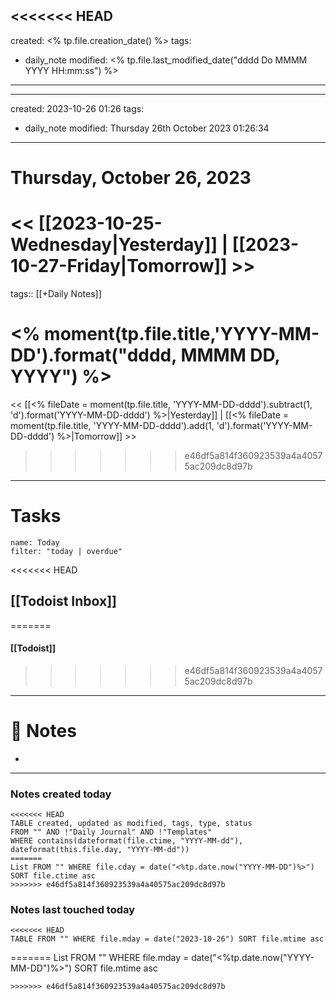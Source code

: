 <<<<<<< HEAD
---
created: <% tp.file.creation_date() %>
tags:
  - daily_note
modified: <% tp.file.last_modified_date("dddd Do MMMM YYYY HH:mm:ss") %>
---
---
created: 2023-10-26 01:26
tags:
  - daily_note
modified: Thursday 26th October 2023 01:26:34
---

# Thursday, October 26, 2023

<< [[2023-10-25-Wednesday|Yesterday]] | [[2023-10-27-Friday|Tomorrow]] >>
=======
tags:: [[+Daily Notes]]

# <% moment(tp.file.title,'YYYY-MM-DD').format("dddd, MMMM DD, YYYY") %>

<< [[<% fileDate = moment(tp.file.title, 'YYYY-MM-DD-dddd').subtract(1, 'd').format('YYYY-MM-DD-dddd') %>|Yesterday]] | [[<% fileDate = moment(tp.file.title, 'YYYY-MM-DD-dddd').add(1, 'd').format('YYYY-MM-DD-dddd') %>|Tomorrow]] >>
>>>>>>> e46df5a814f360923539a4a40575ac209dc8d97b

---
# Tasks
```todoist
name: Today
filter: "today | overdue"
```

<<<<<<< HEAD
## [[Todoist Inbox]]

=======
#### [[Todoist]]
>>>>>>> e46df5a814f360923539a4a40575ac209dc8d97b
---
# 📝 Notes
- 

---
### Notes created today
```dataview
<<<<<<< HEAD
TABLE created, updated as modified, tags, type, status
FROM "" AND !"Daily Journal" AND !"Templates"
WHERE contains(dateformat(file.ctime, "YYYY-MM-dd"), dateformat(this.file.day, "YYYY-MM-dd"))
=======
List FROM "" WHERE file.cday = date("<%tp.date.now("YYYY-MM-DD")%>") SORT file.ctime asc
>>>>>>> e46df5a814f360923539a4a40575ac209dc8d97b
```

### Notes last touched today
```dataview
<<<<<<< HEAD
TABLE FROM "" WHERE file.mday = date("2023-10-26") SORT file.mtime asc
```
=======
List FROM "" WHERE file.mday = date("<%tp.date.now("YYYY-MM-DD")%>") SORT file.mtime asc
```
>>>>>>> e46df5a814f360923539a4a40575ac209dc8d97b
